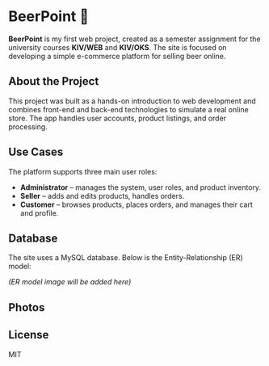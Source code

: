 # BeerPoint 🍺

**BeerPoint** is my first web project, created as a semester assignment for the university courses **KIV/WEB** and **KIV/OKS**. The site is focused on developing a simple e-commerce platform for selling beer online.

## About the Project
This project was built as a hands-on introduction to web development and combines front-end and back-end technologies to simulate a real online store. The app handles user accounts, product listings, and order processing.

## Use Cases
The platform supports three main user roles:
- **Administrator** – manages the system, user roles, and product inventory.
- **Seller** – adds and edits products, handles orders.
- **Customer** – browses products, places orders, and manages their cart and profile.


## Database
The site uses a MySQL database. Below is the Entity-Relationship (ER) model:

*(ER model image will be added here)*

## Photos



## License
MIT


